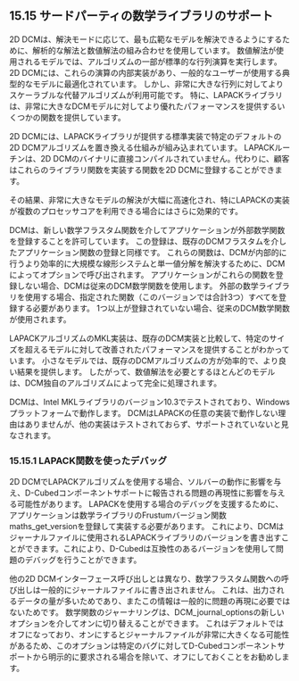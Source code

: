 ## 15.15 サードパーティの数学ライブラリのサポート

2D DCMは、解決モードに応じて、最も広範なモデルを解決できるようにするために、解析的な解法と数値解法の組み合わせを使用しています。
数値解法が使用されるモデルでは、アルゴリズムの一部が標準的な行列演算を実行します。
2D DCMには、これらの演算の内部実装があり、一般的なユーザーが使用する典型的なモデルに最適化されています。
しかし、非常に大きな行列に対してよりスケーラブルな代替アルゴリズムが利用可能です。
特に、LAPACKライブラリは、非常に大きなDCMモデルに対してより優れたパフォーマンスを提供するいくつかの関数を提供しています。

2D DCMには、LAPACKライブラリが提供する標準実装で特定のデフォルトの2D DCMアルゴリズムを置き換える仕組みが組み込まれています。
LAPACKルーチンは、2D DCMのバイナリに直接コンパイルされていません。代わりに、顧客はこれらのライブラリ関数を実装する関数を2D DCMに登録することができます。

その結果、非常に大きなモデルの解決が大幅に高速化され、特にLAPACKの実装が複数のプロセッサコアを利用できる場合にはさらに効果的です。

DCMは、新しい数学フラスタム関数を介してアプリケーションが外部数学関数を登録することを許可しています。
この登録は、既存のDCMフラスタムを介したアプリケーション関数の登録と同様です。
これらの関数は、DCMが内部的に行うより効率的に大規模な線形システムと単一値分解を解決するために、DCMによってオプションで呼び出されます。
アプリケーションがこれらの関数を登録しない場合、DCMは従来のDCM数学関数を使用します。
外部の数学ライブラリを使用する場合、指定された関数（このバージョンでは合計3つ）すべてを登録する必要があります。
1つ以上が登録されていない場合、従来のDCM数学関数が使用されます。

LAPACKアルゴリズムのMKL実装は、既存のDCM実装と比較して、特定のサイズを超えるモデルに対して改善されたパフォーマンスを提供することがわかっています。
小さなモデルでは、既存のDCMアルゴリズムの方が効率的で、より良い結果を提供します。
したがって、数値解法を必要とするほとんどのモデルは、DCM独自のアルゴリズムによって完全に処理されます。

DCMは、Intel MKLライブラリのバージョン10.3でテストされており、Windowsプラットフォームで動作します。
DCMはLAPACKの任意の実装で動作しない理由はありませんが、他の実装はテストされておらず、サポートされていないと見なされます。

### 15.15.1 LAPACK関数を使ったデバッグ

2D DCMでLAPACKアルゴリズムを使用する場合、ソルバーの動作に影響を与え、D-Cubedコンポーネントサポートに報告される問題の再現性に影響を与える可能性があります。
LAPACKを使用する場合のデバッグを支援するために、アプリケーションは数学ライブラリのFrustumバージョン関数maths_get_versionを登録して実装する必要があります。
これにより、DCMはジャーナルファイルに使用されるLAPACKライブラリのバージョンを書き出すことができます。これにより、D-Cubedは互換性のあるバージョンを使用して問題のデバッグを行うことができます。

他の2D DCMインターフェース呼び出しとは異なり、数学フラスタム関数への呼び出しは一般的にジャーナルファイルに書き出されません。
これは、出力されるデータの量が多いためであり、またこの情報は一般的に問題の再現に必要ではないためです。
数学関数のジャーナリングは、DCM_journal_optionsの新しいオプションを介してオンに切り替えることができます。
これはデフォルトではオフになっており、オンにするとジャーナルファイルが非常に大きくなる可能性があるため、このオプションは特定のバグに対してD-Cubedコンポーネントサポートから明示的に要求される場合を除いて、オフにしておくことをお勧めします。
